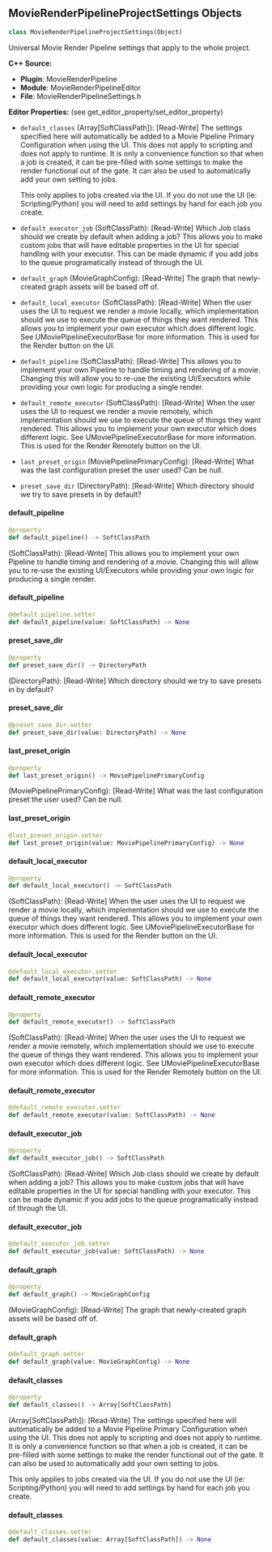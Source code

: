 ## MovieRenderPipelineProjectSettings Objects

```python
class MovieRenderPipelineProjectSettings(Object)
```

Universal Movie Render Pipeline settings that apply to the whole project.

**C++ Source:**

- **Plugin**: MovieRenderPipeline
- **Module**: MovieRenderPipelineEditor
- **File**: MovieRenderPipelineSettings.h

**Editor Properties:** (see get_editor_property/set_editor_property)

- ``default_classes`` (Array[SoftClassPath]):  [Read-Write] The settings specified here will automatically be added to a Movie Pipeline Primary Configuration when using the UI.
  This does not apply to scripting and does not apply to runtime. It is only a convenience function so that when a job is
  created, it can be pre-filled with some settings to make the render functional out of the gate. It can also be
  used to automatically add your own setting to jobs.

  This only applies to jobs created via the UI. If you do not use the UI (ie: Scripting/Python) you will need to
  add settings by hand for each job you create.
- ``default_executor_job`` (SoftClassPath):  [Read-Write] Which Job class should we create by default when adding a job? This allows you to make custom jobs
  that will have editable properties in the UI for special handling with your executor. This can be
  made dynamic if you add jobs to the queue programatically instead of through the UI.
- ``default_graph`` (MovieGraphConfig):  [Read-Write] The graph that newly-created graph assets will be based off of.
- ``default_local_executor`` (SoftClassPath):  [Read-Write] When the user uses the UI to request we render a movie locally, which implementation should we use
  to execute the queue of things they want rendered. This allows you to implement your own executor
  which does different logic. See UMoviePipelineExecutorBase for more information. This is used for
  the Render button on the UI.
- ``default_pipeline`` (SoftClassPath):  [Read-Write] This allows you to implement your own Pipeline to handle timing and rendering of a movie. Changing
  this will allow you to re-use the existing UI/Executors while providing your own logic for producing
  a single render.
- ``default_remote_executor`` (SoftClassPath):  [Read-Write] When the user uses the UI to request we render a movie remotely, which implementation should we use
  to execute the queue of things they want rendered. This allows you to implement your own executor
  which does different logic. See UMoviePipelineExecutorBase for more information. This is used for
  the Render Remotely button on the UI.
- ``last_preset_origin`` (MoviePipelinePrimaryConfig):  [Read-Write] What was the last configuration preset the user used? Can be null.
- ``preset_save_dir`` (DirectoryPath):  [Read-Write] Which directory should we try to save presets in by default?

<a id="unreal.MovieRenderPipelineProjectSettings.default_pipeline"></a>

#### default_pipeline

```python
@property
def default_pipeline() -> SoftClassPath
```

(SoftClassPath):  [Read-Write] This allows you to implement your own Pipeline to handle timing and rendering of a movie. Changing
this will allow you to re-use the existing UI/Executors while providing your own logic for producing
a single render.

<a id="unreal.MovieRenderPipelineProjectSettings.default_pipeline"></a>

#### default_pipeline

```python
@default_pipeline.setter
def default_pipeline(value: SoftClassPath) -> None
```

<a id="unreal.MovieRenderPipelineProjectSettings.preset_save_dir"></a>

#### preset_save_dir

```python
@property
def preset_save_dir() -> DirectoryPath
```

(DirectoryPath):  [Read-Write] Which directory should we try to save presets in by default?

<a id="unreal.MovieRenderPipelineProjectSettings.preset_save_dir"></a>

#### preset_save_dir

```python
@preset_save_dir.setter
def preset_save_dir(value: DirectoryPath) -> None
```

<a id="unreal.MovieRenderPipelineProjectSettings.last_preset_origin"></a>

#### last_preset_origin

```python
@property
def last_preset_origin() -> MoviePipelinePrimaryConfig
```

(MoviePipelinePrimaryConfig):  [Read-Write] What was the last configuration preset the user used? Can be null.

<a id="unreal.MovieRenderPipelineProjectSettings.last_preset_origin"></a>

#### last_preset_origin

```python
@last_preset_origin.setter
def last_preset_origin(value: MoviePipelinePrimaryConfig) -> None
```

<a id="unreal.MovieRenderPipelineProjectSettings.default_local_executor"></a>

#### default_local_executor

```python
@property
def default_local_executor() -> SoftClassPath
```

(SoftClassPath):  [Read-Write] When the user uses the UI to request we render a movie locally, which implementation should we use
to execute the queue of things they want rendered. This allows you to implement your own executor
which does different logic. See UMoviePipelineExecutorBase for more information. This is used for
the Render button on the UI.

<a id="unreal.MovieRenderPipelineProjectSettings.default_local_executor"></a>

#### default_local_executor

```python
@default_local_executor.setter
def default_local_executor(value: SoftClassPath) -> None
```

<a id="unreal.MovieRenderPipelineProjectSettings.default_remote_executor"></a>

#### default_remote_executor

```python
@property
def default_remote_executor() -> SoftClassPath
```

(SoftClassPath):  [Read-Write] When the user uses the UI to request we render a movie remotely, which implementation should we use
to execute the queue of things they want rendered. This allows you to implement your own executor
which does different logic. See UMoviePipelineExecutorBase for more information. This is used for
the Render Remotely button on the UI.

<a id="unreal.MovieRenderPipelineProjectSettings.default_remote_executor"></a>

#### default_remote_executor

```python
@default_remote_executor.setter
def default_remote_executor(value: SoftClassPath) -> None
```

<a id="unreal.MovieRenderPipelineProjectSettings.default_executor_job"></a>

#### default_executor_job

```python
@property
def default_executor_job() -> SoftClassPath
```

(SoftClassPath):  [Read-Write] Which Job class should we create by default when adding a job? This allows you to make custom jobs
that will have editable properties in the UI for special handling with your executor. This can be
made dynamic if you add jobs to the queue programatically instead of through the UI.

<a id="unreal.MovieRenderPipelineProjectSettings.default_executor_job"></a>

#### default_executor_job

```python
@default_executor_job.setter
def default_executor_job(value: SoftClassPath) -> None
```

<a id="unreal.MovieRenderPipelineProjectSettings.default_graph"></a>

#### default_graph

```python
@property
def default_graph() -> MovieGraphConfig
```

(MovieGraphConfig):  [Read-Write] The graph that newly-created graph assets will be based off of.

<a id="unreal.MovieRenderPipelineProjectSettings.default_graph"></a>

#### default_graph

```python
@default_graph.setter
def default_graph(value: MovieGraphConfig) -> None
```

<a id="unreal.MovieRenderPipelineProjectSettings.default_classes"></a>

#### default_classes

```python
@property
def default_classes() -> Array[SoftClassPath]
```

(Array[SoftClassPath]):  [Read-Write] The settings specified here will automatically be added to a Movie Pipeline Primary Configuration when using the UI.
This does not apply to scripting and does not apply to runtime. It is only a convenience function so that when a job is
created, it can be pre-filled with some settings to make the render functional out of the gate. It can also be
used to automatically add your own setting to jobs.

This only applies to jobs created via the UI. If you do not use the UI (ie: Scripting/Python) you will need to
add settings by hand for each job you create.

<a id="unreal.MovieRenderPipelineProjectSettings.default_classes"></a>

#### default_classes

```python
@default_classes.setter
def default_classes(value: Array[SoftClassPath]) -> None
```

<a id="unreal.EditorModelingObjectsCreationAPI"></a>